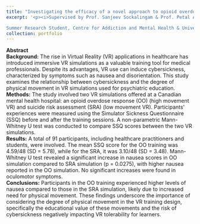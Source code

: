 ```yaml
---
title: "Investigating the efficacy of a novel approach to opioid overdose training using virtual reality"
excerpt: '<p><i>Supervised by Prof. Sanjeev Sockalingam & Prof. Petal Abdool, Summer 2024 </i></p>

Summer Research Student, Centre for Addiction and Mental Health & University of Toronto Institute of Medical Science'
collection: portfolio
---
```


**Abstract**
<br>**Background:** The rise in Virtual Reality (VR) applications in healthcare has introduced immersive VR simulations as a valuable training tool for medical professionals. Despite its advantages, VR use can induce cybersickness, characterized by symptoms such as nausea and disorientation. This study examines the relationship between cybersickness and the degree of physical movement in VR simulations used for psychiatric education.
<br>**Methods:** The study involved two VR simulations offered at a Canadian mental health hospital: an opioid overdose response (OO) (high movement VR) and suicide risk assessment (SRA) (low movement VR). Participants' experiences were measured using the Simulator Sickness Questionnaire (SSQ) before and after the training sessions. A non-parametric Mann-Whitney U test  was conducted to compare SSQ scores between the two VR simulations.
<br>**Results:** A total of 91 participants, including healthcare practitioners and students, were involved. The mean SSQ score for the OO training was 4.59/48 (SD = 5.78), while for the SRA, it was 3.10/48 (SD = 3.48). Mann-Whitney U test revealed a significant increase in nausea scores in OO simulation compared to SRA simulation (p = 0.0275), with higher nausea reported in the OO simulation. No significant increases were found in oculomotor symptoms.
<br>**Conclusions:** Participants in the OO training experienced higher levels of nausea compared to those in the SRA simulation, likely due to increased need for physical movement. These findings underscore the importance of considering the degree of physical movement in the VR training design, specifically the educational value of these movements and the risk of cybersickness negatively impacting VR tolerability for learners. 
